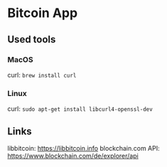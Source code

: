 # Bitcoin App

## Used tools
### MacOS
curl: ```brew install curl```

### Linux
curl: ```sudo apt-get install libcurl4-openssl-dev```

## Links
libbitcoin: https://libbitcoin.info
blockchain.com API: https://www.blockchain.com/de/explorer/api
